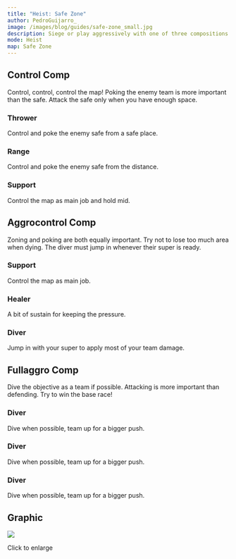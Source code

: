 ```yaml
---
title: "Heist: Safe Zone"
author: PedroGuijarro_
image: /images/blog/guides/safe-zone_small.jpg
description: Siege or play aggressively with one of three compositions on Safe Zone.
mode: Heist
map: Safe Zone
---
```


Control Comp
---

Control, control, control the map! Poking the enemy team is more important than the safe. Attack the safe only when you have enough space.

### Thrower

Control and poke the enemy safe from a safe place.
<media-img path="/brawlers/barley/avatar" size="96" clazz="h-16 float-right p-2"></media-img>

### Range

Control and poke the enemy safe from the distance.
<media-img path="/brawlers/brock/avatar" size="96" clazz="h-16 float-right p-2"></media-img>

### Support

Control the map as main job and hold mid.
<media-img path="/brawlers/spike/avatar" size="96" clazz="h-16 float-right p-2"></media-img>

Aggrocontrol Comp
---

Zoning and poking are both equally important. Try not to lose too much area when dying. The diver must jump in whenever their super is ready.

### Support

Control the map as main job.
<media-img path="/brawlers/barley/avatar" size="96" clazz="h-16 float-right p-2"></media-img>

### Healer

A bit of sustain for keeping the pressure.
<media-img path="/brawlers/pam/avatar" size="96" clazz="h-16 float-right p-2"></media-img>

### Diver

Jump in with your super to apply most of your team damage.
<media-img path="/brawlers/darryl/avatar" size="96" clazz="h-16 float-right p-2"></media-img>

Fullaggro Comp
---

Dive the objective as a team if possible. Attacking is more important than defending. Try to win the base race!

### Diver

Dive when possible, team up for a bigger push.
<media-img path="/brawlers/darryl/avatar" size="96" clazz="h-16 float-right p-2"></media-img>

### Diver

Dive when possible, team up for a bigger push.
<media-img path="/brawlers/bull/avatar" size="96" clazz="h-16 float-right p-2"></media-img>

### Diver

Dive when possible, team up for a bigger push.
<media-img path="/brawlers/el-primo/avatar" size="96" clazz="h-16 float-right p-2"></media-img>

Graphic
---

<img class="lightbox" src="/images/blog/guides/safe-zone.jpg">

Click to enlarge
